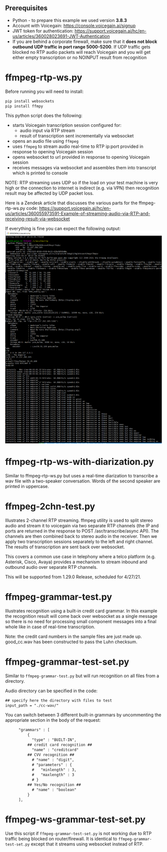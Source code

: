 ## Prerequisites
* Python - to prepare this example we used version **3.8.3**
* Account with Voicegain: https://console.voicegain.ai/signup
* JWT token for authentication: https://support.voicegain.ai/hc/en-us/articles/360028023691-JWT-Authentication
* If you are behind a corporate firewall, make sure that it **does not block outbound UDP traffic in port range 5000-5200**. If UDP traffic gets blocked no RTP audio packets will reach Voicegain and you will get either empty transcription or no NOINPUT result from recognition 

# ffmpeg-rtp-ws.py

Before running you will need to install:
```
pip install websockets
pip install ffmpy
```
This python script does the following:
* starts Voicegain transcription session configured for:
    * audio input via RTP stream
    * result of transcription sent incrementally via websocket 
* opens an audio file using `ffmpeg`
* uses `ffmpeg` to stream audio real-time to RTP ip:port provided in response to opening Voicegain session
* opens websocket to url provided in response to opening Voicegain session
* receives messages via websocket and assembles them into transcript which is printed to console

NOTE: RTP streaming uses UDP so if the load on your test machine is very high or the connection to internet is indirect (e.g. via VPN) then recognition result may be affected by UDP packet loss.  

Here is a Zendesk article that discusses the various parts for the ffmpeg-rtp-ws.py code:
https://support.voicegain.ai/hc/en-us/articles/360055973591-Example-of-streaming-audio-via-RTP-and-receiving-result-via-websocket  

If everything is fine you can expect the following output:
![Example output](ffmpeg-example-output.PNG) 

# ffmpeg-rtp-ws-with-diarization.py

Similar to ffmpeg-rtp-ws.py but uses a real-time diarization to transcribe a wav file with a two-speaker conversation. Words of the second speaker are printed in uppercase.

# ffmpeg-2chn-test.py

Illustrates 2-channel RTP streaming. ffmpeg utility is used to split stereo audio and stream it to voicegain via two separate RTP channels (the IP and ports are returned in the response to POST /asr/transcribe/async API). The channels are then combined back to stereo audio in the receiver. Then we apply two transcription sessions separately to the left and right channel. The results of transcription are sent back over websocket.  

This covers a common use case in telephony where a telco platform (e.g. Asterisk, Cisco, Avaya) provides a mechanism to stream inbound and outbound audio over separate RTP channels.

This will be supported from 1.29.0 Release, scheduled for 4/27/21.

# ffmpeg-grammar-test.py

Illustrates recognition using a built-in credit card grammar. In this example the recognition result will come back over websocket as a single message so there is no need for processing small component messages into a final whole like in case of real-time transcription. 

Note: the credit card numbers in the sample files are just made up. good_cc.wav has been constructed to pass the Luhn checksum.

# ffmpeg-grammar-test-set.py

Similar to `ffmpeg-grammar-test.py` but will run recognition on all files from a directory. 

Audio directory can be specified in the code:
```
## specify here the directory with files to test
input_path = "./cc-wav/"
```

You can switch between 3 different built-in grammars by uncommenting the appropriate section in the body of the request:
```
      "grammars" : [
          {
            "type" : "BUILT-IN",
          ## credit card recognition ##
            "name" : "creditcard"
          ## CVV recognition ##
            # "name" : "digit",
            # "parameters" : {
            #   "minlength" : 3,
            #   "maxlength" : 3
            # }
          ## Yes/No recognition ##
            # "name" : "boolean"
          }
      ],
```   

# ffmpeg-ws-grammar-test-set.py

Use this script if `ffmpeg-grammar-test-set.py` is not working due to RTP traffic being blocked on router/firewall.
It is identical to `ffmpeg-grammar-test-set.py` except that it streams using websocket instead of RTP. 